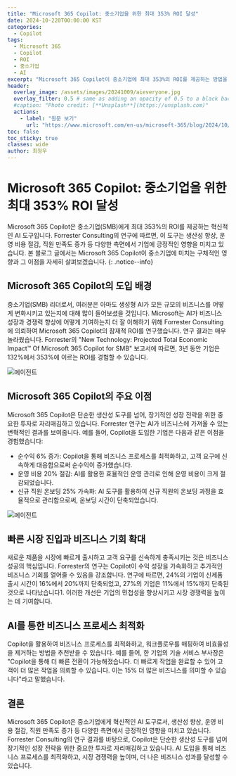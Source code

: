 ```yaml
---
title: "Microsoft 365 Copilot: 중소기업을 위한 최대 353% ROI 달성"
date: 2024-10-220T00:00:00 KST
categories:
  - Copilot
tags:
  - Microsoft 365
  - Copilot
  - ROI
  - 중소기업
  - AI
excerpt: "Microsoft 365 Copilot이 중소기업에 최대 353%의 ROI를 제공하는 방법을 알아보세요. Forrester Consulting의 연구 결과를 바탕으로 한 상세 분석입니다."
header:
  overlay_image: /assets/images/20241009/aieveryone.jpg
  overlay_filter: 0.5 # same as adding an opacity of 0.5 to a black background
  #caption: "Photo credit: [**Unsplash**](https://unsplash.com)"
  actions:
    - label: "원문 보기"
      url: "https://www.microsoft.com/en-us/microsoft-365/blog/2024/10/17/microsoft-365-copilot-drove-up-to-353-roi-for-small-and-medium-businesses-new-study/"
toc: false
toc_sticky: true
classes: wide
author: 최정우
---
```


# Microsoft 365 Copilot: 중소기업을 위한 최대 353% ROI 달성

Microsoft 365 Copilot은 중소기업(SMB)에게 최대 353%의 ROI를 제공하는 혁신적인 AI 도구입니다. Forrester Consulting의 연구에 따르면, 이 도구는 생산성 향상, 운영 비용 절감, 직원 만족도 증가 등 다양한 측면에서 기업에 긍정적인 영향을 미치고 있습니다. 본 블로그 글에서는 Microsoft 365 Copilot이 중소기업에 미치는 구체적인 영향과 그 이점을 자세히 살펴보겠습니다.
{: .notice--info}

## Microsoft 365 Copilot의 도입 배경

중소기업(SMB) 리더로서, 여러분은 아마도 생성형 AI가 모든 규모의 비즈니스를 어떻게 변화시키고 있는지에 대해 많이 들어보셨을 것입니다. Microsoft는 AI가 비즈니스 성장과 경쟁력 향상에 어떻게 기여하는지 더 잘 이해하기 위해 Forrester Consulting에 의뢰하여 Microsoft 365 Copilot의 잠재적 ROI를 연구했습니다. 연구 결과는 매우 놀라웠습니다. Forrester의 "New Technology: Projected Total Economic Impact™ Of Microsoft 365 Copilot for SMB" 보고서에 따르면, 3년 동안 기업은 132%에서 353%에 이르는 ROI를 경험할 수 있습니다.

![에이전트](/mwkorea/assets/images/20241022/Picture1.webp)

## Microsoft 365 Copilot의 주요 이점

Microsoft 365 Copilot은 단순한 생산성 도구를 넘어, 장기적인 성장 전략을 위한 중요한 투자로 자리매김하고 있습니다. Forrester 연구는 AI가 비즈니스에 가져올 수 있는 변혁적인 결과를 보여줍니다. 예를 들어, Copilot을 도입한 기업은 다음과 같은 이점을 경험했습니다:

- 순수익 6% 증가: Copilot을 통해 비즈니스 프로세스를 최적화하고, 고객 요구에 신속하게 대응함으로써 순수익이 증가했습니다.
- 운영 비용 20% 절감: AI를 활용한 효율적인 운영 관리로 인해 운영 비용이 크게 절감되었습니다.
- 신규 직원 온보딩 25% 가속화: AI 도구를 활용하여 신규 직원의 온보딩 과정을 효율적으로 관리함으로써, 온보딩 시간이 단축되었습니다.

![에이전트](/mwkorea/assets/images/20241022/Picture2.webp)

## 빠른 시장 진입과 비즈니스 기회 확대

새로운 제품을 시장에 빠르게 출시하고 고객 요구를 신속하게 충족시키는 것은 비즈니스 성공의 핵심입니다. Forrester의 연구는 Copilot이 수익 성장을 가속화하고 추가적인 비즈니스 기회를 열어줄 수 있음을 강조합니다. 연구에 따르면, 24%의 기업이 신제품 출시 시간이 16%에서 20%까지 단축되었고, 27%의 기업은 11%에서 15%까지 단축된 것으로 나타났습니다1. 이러한 개선은 기업의 민첩성을 향상시키고 시장 경쟁력을 높이는 데 기여합니다.

## AI를 통한 비즈니스 프로세스 최적화

Copilot을 활용하여 비즈니스 프로세스를 최적화하고, 워크플로우를 매핑하여 비효율성을 제거하는 방법을 추천받을 수 있습니다. 예를 들어, 한 기업의 기술 서비스 부사장은 "Copilot을 통해 더 빠른 전환이 가능해졌습니다. 더 빠르게 작업을 완료할 수 있어 고객이 더 많은 작업을 의뢰할 수 있습니다. 이는 15% 더 많은 비즈니스를 의미할 수 있습니다"라고 말했습니다.

## 결론
Microsoft 365 Copilot은 중소기업에게 혁신적인 AI 도구로서, 생산성 향상, 운영 비용 절감, 직원 만족도 증가 등 다양한 측면에서 긍정적인 영향을 미치고 있습니다. Forrester Consulting의 연구 결과를 바탕으로, Copilot은 단순한 생산성 도구를 넘어 장기적인 성장 전략을 위한 중요한 투자로 자리매김하고 있습니다. AI 도입을 통해 비즈니스 프로세스를 최적화하고, 시장 경쟁력을 높이며, 더 나은 비즈니스 성과를 달성할 수 있습니다.

